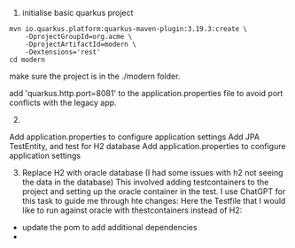 1. initialise basic quarkus project
```shell script
mvn io.quarkus.platform:quarkus-maven-plugin:3.19.3:create \
    -DprojectGroupId=org.acme \
    -DprojectArtifactId=modern \
    -Dextensions='rest'
cd modern
```
make sure the project is in the ./modern folder.

add 'quarkus.http.port=8081' to the application.properties file to avoid port conflicts with the legacy app.

2.
Add application.properties to configure application settings 
Add JPA TestEntity, and test for H2 database
Add application.properties to configure application settings 

3. Replace H2 with oracle database (I had some issues with h2 not seeing the data in the database)
This involved adding testcontainers to the project and setting up the oracle container in the test.
I use ChatGPT for this task to guide me through hte changes: Here the Testfile that I would like to run against oracle with thestcontainers instead of H2: <the testclass>
- update the pom to add additional dependencies
- 

